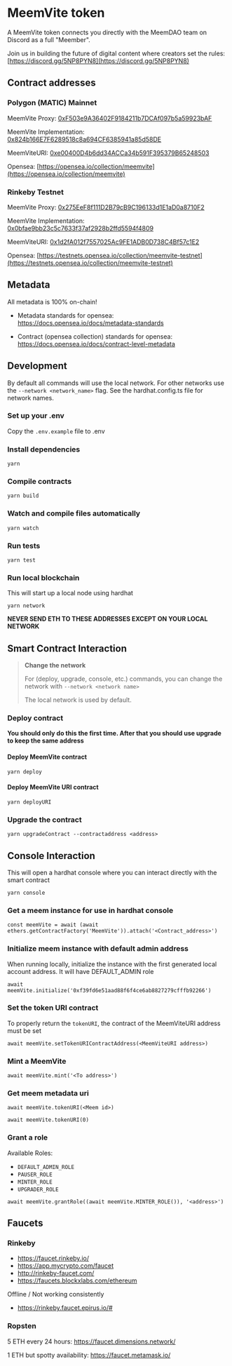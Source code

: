 # MeemVite token

A MeemVite token connects you directly with the MeemDAO team on Discord as a full "Meember".

Join us in building the future of digital content where creators set the rules: [https://discord.gg/5NP8PYN8](https://discord.gg/5NP8PYN8)

## Contract addresses

### Polygon (MATIC) Mainnet

MeemVite Proxy: [0xF503e9A36402F9184211b7DCAf097b5a59923bAF](https://polygonscan.com/address/0xF503e9A36402F9184211b7DCAf097b5a59923bAF)

MeemVite Implementation: [0x824b166E7F6289518c8a694CF6385941a85d58DE](https://polygonscan.com/address/0x824b166E7F6289518c8a694CF6385941a85d58DE)

MeemViteURI: [0xe00400D4b6dd34ACCa34b591F395379B65248503](https://polygonscan.com/address/0xe00400D4b6dd34ACCa34b591F395379B65248503)

Opensea: [https://opensea.io/collection/meemvite](https://opensea.io/collection/meemvite)

### Rinkeby Testnet

MeemVite Proxy: [0x275EeF8f111D2B79cB9C196133d1E1aD0a8710F2](https://rinkeby.etherscan.io/address/0x275EeF8f111D2B79cB9C196133d1E1aD0a8710F2)

MeemVite Implementation: [0x0bfae9bb23c5c7633f37af2928b2ffd5594f4809](https://rinkeby.etherscan.io/address/0x0bfae9bb23c5c7633f37af2928b2ffd5594f4809)

MeemViteURI: [0x1d2fA012f7557025Ac9FE1ADB0D738C4Bf57c1E2](https://rinkeby.etherscan.io/address/0x1d2fA012f7557025Ac9FE1ADB0D738C4Bf57c1E2)

Opensea: [https://testnets.opensea.io/collection/meemvite-testnet](https://testnets.opensea.io/collection/meemvite-testnet)

## Metadata

All metadata is 100% on-chain!

* Metadata standards for opensea: https://docs.opensea.io/docs/metadata-standards

* Contract (opensea collection) standards for opensea: https://docs.opensea.io/docs/contract-level-metadata

## Development

By default all commands will use the local network. For other networks use the ```--network <network_name>``` flag. See the hardhat.config.ts file for network names.

### Set up your .env

Copy the `.env.example` file to .env

### Install dependencies

```yarn```

### Compile contracts

```yarn build```

### Watch and compile files automatically

```yarn watch```

### Run tests

```yarn test```

### Run local blockchain

This will start up a local node using hardhat

```yarn network```

**NEVER SEND ETH TO THESE ADDRESSES EXCEPT ON YOUR LOCAL NETWORK**

## Smart Contract Interaction

> **Change the network**
>
> For (deploy, upgrade, console, etc.) commands, you can change the network with `--network <network name>`
>
> The local network is used by default.

### Deploy contract

**You should only do this the first time. After that you should use upgrade to keep the same address**

#### Deploy MeemVite contract

```yarn deploy```

#### Deploy MeemVite URI contract

```yarn deployURI```

### Upgrade the contract

```yarn upgradeContract --contractaddress <address>```

## Console Interaction

This will open a hardhat console where you can interact directly with the smart contract

```yarn console```

### Get a meem instance for use in hardhat console

```
const meemVite = await (await ethers.getContractFactory('MeemVite')).attach('<Contract_address>')
```

### Initialize meem instance with default admin address

When running locally, initialize the instance with the first generated local account address. It will have DEFAULT_ADMIN role

```
await meemVite.initialize('0xf39fd6e51aad88f6f4ce6ab8827279cfffb92266')
```

### Set the token URI contract

To properly return the `tokenURI`, the contract of the MeemViteURI address must be set

```
await meemVite.setTokenURIContractAddress(<MeemViteURI address>)
```

### Mint a MeemVite

```
await meemVite.mint('<To address>')
```

### Get meem metadata uri

```
await meemVite.tokenURI(<Meem id>)

await meemVite.tokenURI(0)
```

### Grant a role

Available Roles:

* `DEFAULT_ADMIN_ROLE`
* `PAUSER_ROLE`
* `MINTER_ROLE`
* `UPGRADER_ROLE`

```
await meemVite.grantRole((await meemVite.MINTER_ROLE()), '<address>')
```

## Faucets

### Rinkeby

* https://faucet.rinkeby.io/
* https://app.mycrypto.com/faucet
* http://rinkeby-faucet.com/
* https://faucets.blockxlabs.com/ethereum

Offline / Not working consistently
* https://rinkeby.faucet.epirus.io/#


### Ropsten

5 ETH every 24 hours: https://faucet.dimensions.network/

1 ETH but spotty availability: https://faucet.metamask.io/